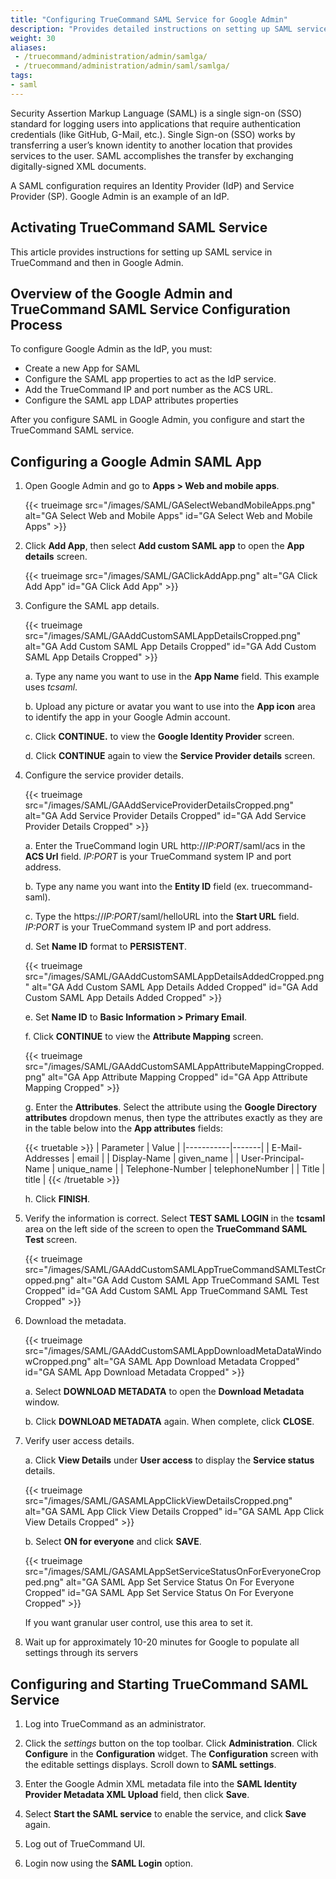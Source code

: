 ```yaml
---
title: "Configuring TrueCommand SAML Service for Google Admin"
description: "Provides detailed instructions on setting up SAML service in TrueCommand and Google Admin."
weight: 30
aliases:
 - /truecommand/administration/admin/samlga/
 - /truecommand/administration/admin/saml/samlga/
tags:
- saml
---
```


Security Assertion Markup Language (SAML) is a single sign-on (SSO) standard for logging users into applications that require authentication credentials (like GitHub, G-Mail, etc.). 
Single Sign-on (SSO) works by transferring a user’s known identity to another location that provides services to the user. SAML accomplishes the transfer by exchanging digitally-signed XML documents. 

A SAML configuration requires an Identity Provider (IdP) and Service Provider (SP). Google Admin is an example of an IdP. 

## Activating TrueCommand SAML Service

This article provides instructions for setting up SAML service in TrueCommand and then in Google Admin. 

## Overview of the Google Admin and TrueCommand SAML Service Configuration Process

To configure Google Admin as the IdP, you must:

* Create a new App for SAML 
* Configure the SAML app properties to act as the IdP service. 
* Add the TrueCommand IP and port number as the ACS URL.
* Configure the SAML app LDAP attributes properties

After you configure SAML in Google Admin, you configure and start the TrueCommand SAML service.

## Configuring a Google Admin SAML App

1. Open Google Admin and go to **Apps > Web and mobile apps**.
   
   {{< trueimage src="/images/SAML/GASelectWebandMobileApps.png" alt="GA Select Web and Mobile Apps" id="GA Select Web and Mobile Apps" >}}
    
2. Click **Add App**, then select **Add custom SAML app** to open the **App details** screen.

   {{< trueimage src="/images/SAML/GAClickAddApp.png" alt="GA Click Add App" id="GA Click Add App" >}}
    
3. Configure the SAML app details. 
   
   {{< trueimage src="/images/SAML/GAAddCustomSAMLAppDetailsCropped.png" alt="GA Add Custom SAML App Details Cropped" id="GA Add Custom SAML App Details Cropped" >}}
   
   a. Type any name you want to use in the **App Name** field. This example uses *tcsaml*.
   
   b. Upload any picture or avatar you want to use into the **App icon** area to identify the app in your Google Admin account.
   
   c. Click **CONTINUE.** to view the **Google Identity Provider** screen. 

   d. Click **CONTINUE** again to view the **Service Provider details** screen.

4. Configure the service provider details. 
   
   {{< trueimage src="/images/SAML/GAAddServiceProviderDetailsCropped.png" alt="GA Add Service Provider Details Cropped" id="GA Add Service Provider Details Cropped" >}}
    
   a. Enter the TrueCommand login URL http://*IP:PORT*/saml/acs in the **ACS Url** field. 
      *IP:PORT* is your TrueCommand system IP and port address.
   
   b. Type any name you want into the **Entity ID** field (ex. truecommand-saml).
   
   c. Type the https://*IP:PORT*/saml/helloURL into the **Start URL** field. 
      *IP:PORT* is your TrueCommand system IP and port address. 

   d. Set **Name ID** format to **PERSISTENT**.
   
   {{< trueimage src="/images/SAML/GAAddCustomSAMLAppDetailsAddedCropped.png" alt="GA Add Custom SAML App Details Added Cropped" id="GA Add Custom SAML App Details Added Cropped" >}}

   e. Set **Name ID** to **Basic Information > Primary Email**.
   
   f. Click **CONTINUE** to view the **Attribute Mapping** screen.
   
   {{< trueimage src="/images/SAML/GAAddCustomSAMLAppAttributeMappingCropped.png" alt="GA App Attribute Mapping Cropped" id="GA App Attribute Mapping Cropped" >}}

   g. Enter the **Attributes**. 
      Select the attribute using the **Google Directory attributes** dropdown menus, then type the attributes exactly as they are in the table below into the **App attributes** fields:
      
	  {{< truetable >}}
      | Parameter | Value |
      |-----------|-------|
      | E-Mail-Addresses | email |
      | Display-Name | given_name |
      | User-Principal-Name | unique_name |
      | Telephone-Number | telephoneNumber |
      | Title | title |
      {{< /truetable >}}
	  
   h. Click **FINISH**.

5. Verify the information is correct. 
   Select **TEST SAML LOGIN** in the **tcsaml** area on the left side of the screen to open the **TrueCommand SAML Test** screen.

   {{< trueimage src="/images/SAML/GAAddCustomSAMLAppTrueCommandSAMLTestCropped.png" alt="GA Add Custom SAML App TrueCommand SAML Test Cropped" id="GA Add Custom SAML App TrueCommand SAML Test Cropped" >}}
    
6. Download the metadata.
   
   {{< trueimage src="/images/SAML/GAAddCustomSAMLAppDownloadMetaDataWindowCropped.png" alt="GA SAML App Download Metadata Cropped" id="GA SAML App Download Metadata Cropped" >}}
   
   a. Select **DOWNLOAD METADATA** to open the **Download Metadata** window. 
   
   b. Click **DOWNLOAD METADATA** again. When complete, click **CLOSE**.
      
7. Verify user access details. 
   
   a. Click **View Details** under **User access** to display the **Service status** details.
      
   {{< trueimage src="/images/SAML/GASAMLAppClickViewDetailsCropped.png" alt="GA SAML App Click View Details Cropped" id="GA SAML App Click View Details Cropped" >}}
   
   b. Select **ON for everyone** and click **SAVE**.
      
   {{< trueimage src="/images/SAML/GASAMLAppSetServiceStatusOnForEveryoneCropped.png" alt="GA SAML App Set Service Status On For Everyone Cropped" id="GA SAML App Set Service Status On For Everyone Cropped" >}}
      
      If you want granular user control, use this area to set it.
   
8. Wait up for approximately 10-20 minutes for Google to populate all settings through its servers

## Configuring and Starting TrueCommand SAML Service

1. Log into TrueCommand as an administrator.

2. Click the <i class="material-icons" aria-hidden="true" title="Settings">settings</i> button on the top toolbar. 
   Click **Administration**. Click **Configure** in the **Configuration** widget. 
   The **Configuration** screen with the editable settings displays. Scroll down to **SAML settings**. 

3. Enter the Google Admin XML metadata file into the **SAML Identity Provider Metadata XML Upload** field, then click **Save**.

5. Select **Start the SAML service** to enable the service, and click **Save** again.

6. Log out of TrueCommand UI.

7. Login now using the **SAML Login** option.
